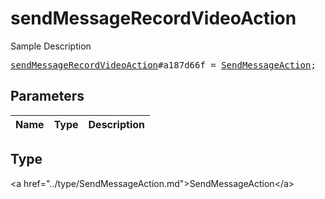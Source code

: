 # sendMessageRecordVideoAction

Sample Description

<pre>
<a href="../constructor/sendMessageRecordVideoAction.md">sendMessageRecordVideoAction</a>#a187d66f = <a href="../type/SendMessageAction.md">SendMessageAction</a>;
</pre>

## Parameters

| Name | Type | Description |
|------|:----:|-------------|

## Type

&lt;a href=&#34;../type/SendMessageAction.md&#34;&gt;SendMessageAction&lt;/a&gt;
